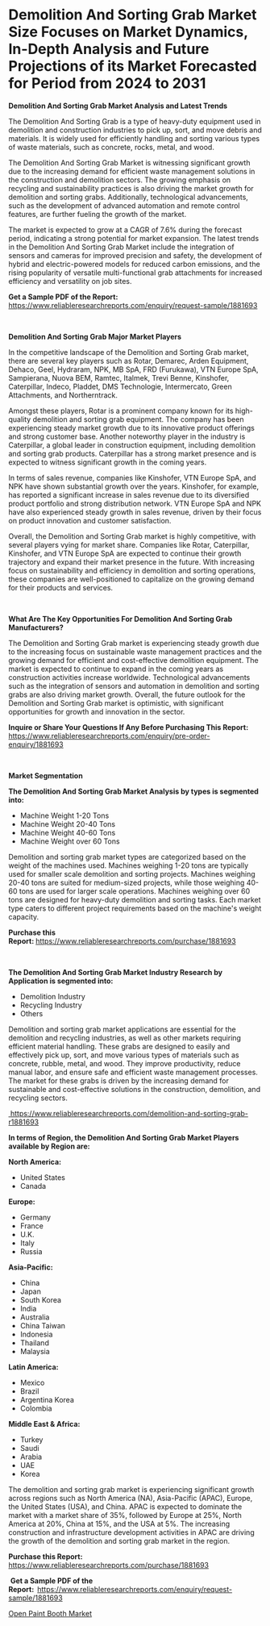 <p><h1>Demolition And Sorting Grab Market Size Focuses on Market Dynamics, In-Depth Analysis and Future Projections of its Market Forecasted for Period from 2024 to 2031</h1></p><p><strong>Demolition And Sorting Grab Market Analysis and Latest Trends</strong></p>
<p><p>The Demolition And Sorting Grab is a type of heavy-duty equipment used in demolition and construction industries to pick up, sort, and move debris and materials. It is widely used for efficiently handling and sorting various types of waste materials, such as concrete, rocks, metal, and wood.</p><p>The Demolition And Sorting Grab Market is witnessing significant growth due to the increasing demand for efficient waste management solutions in the construction and demolition sectors. The growing emphasis on recycling and sustainability practices is also driving the market growth for demolition and sorting grabs. Additionally, technological advancements, such as the development of advanced automation and remote control features, are further fueling the growth of the market.</p><p>The market is expected to grow at a CAGR of 7.6% during the forecast period, indicating a strong potential for market expansion. The latest trends in the Demolition And Sorting Grab Market include the integration of sensors and cameras for improved precision and safety, the development of hybrid and electric-powered models for reduced carbon emissions, and the rising popularity of versatile multi-functional grab attachments for increased efficiency and versatility on job sites.</p></p>
<p><strong>Get a Sample PDF of the Report:&nbsp;</strong> <a href="https://www.reliableresearchreports.com/enquiry/request-sample/1881693">https://www.reliableresearchreports.com/enquiry/request-sample/1881693</a></p>
<p>&nbsp;</p>
<p><strong>Demolition And Sorting Grab Major Market Players</strong></p>
<p><p>In the competitive landscape of the Demolition and Sorting Grab market, there are several key players such as Rotar, Demarec, Arden Equipment, Dehaco, Geel, Hydraram, NPK, MB SpA, FRD (Furukawa), VTN Europe SpA, Sampierana, Nuova BEM, Ramtec, Italmek, Trevi Benne, Kinshofer, Caterpillar, Indeco, Pladdet, DMS Technologie, Intermercato, Green Attachments, and Northerntrack.</p><p>Amongst these players, Rotar is a prominent company known for its high-quality demolition and sorting grab equipment. The company has been experiencing steady market growth due to its innovative product offerings and strong customer base. Another noteworthy player in the industry is Caterpillar, a global leader in construction equipment, including demolition and sorting grab products. Caterpillar has a strong market presence and is expected to witness significant growth in the coming years.</p><p>In terms of sales revenue, companies like Kinshofer, VTN Europe SpA, and NPK have shown substantial growth over the years. Kinshofer, for example, has reported a significant increase in sales revenue due to its diversified product portfolio and strong distribution network. VTN Europe SpA and NPK have also experienced steady growth in sales revenue, driven by their focus on product innovation and customer satisfaction.</p><p>Overall, the Demolition and Sorting Grab market is highly competitive, with several players vying for market share. Companies like Rotar, Caterpillar, Kinshofer, and VTN Europe SpA are expected to continue their growth trajectory and expand their market presence in the future. With increasing focus on sustainability and efficiency in demolition and sorting operations, these companies are well-positioned to capitalize on the growing demand for their products and services.</p></p>
<p>&nbsp;</p>
<p><strong>What Are The Key Opportunities For Demolition And Sorting Grab Manufacturers?</strong></p>
<p><p>The Demolition and Sorting Grab market is experiencing steady growth due to the increasing focus on sustainable waste management practices and the growing demand for efficient and cost-effective demolition equipment. The market is expected to continue to expand in the coming years as construction activities increase worldwide. Technological advancements such as the integration of sensors and automation in demolition and sorting grabs are also driving market growth. Overall, the future outlook for the Demolition and Sorting Grab market is optimistic, with significant opportunities for growth and innovation in the sector.</p></p>
<p><strong>Inquire or Share Your Questions If Any Before Purchasing This Report:</strong> <a href="https://www.reliableresearchreports.com/enquiry/pre-order-enquiry/1881693">https://www.reliableresearchreports.com/enquiry/pre-order-enquiry/1881693</a></p>
<p>&nbsp;</p>
<p><strong>Market Segmentation</strong></p>
<p><strong>The Demolition And Sorting Grab Market Analysis by types is segmented into:</strong></p>
<p><ul><li>Machine Weight 1-20 Tons</li><li>Machine Weight 20-40 Tons</li><li>Machine Weight 40-60 Tons</li><li>Machine Weight over 60 Tons</li></ul></p>
<p><p>Demolition and sorting grab market types are categorized based on the weight of the machines used. Machines weighing 1-20 tons are typically used for smaller scale demolition and sorting projects. Machines weighing 20-40 tons are suited for medium-sized projects, while those weighing 40-60 tons are used for larger scale operations. Machines weighing over 60 tons are designed for heavy-duty demolition and sorting tasks. Each market type caters to different project requirements based on the machine's weight capacity.</p></p>
<p><strong>Purchase this Report:&nbsp;</strong><a href="https://www.reliableresearchreports.com/purchase/1881693">https://www.reliableresearchreports.com/purchase/1881693</a></p>
<p>&nbsp;</p>
<p><strong>The Demolition And Sorting Grab Market Industry Research by Application is segmented into:</strong></p>
<p><ul><li>Demolition Industry</li><li>Recycling Industry</li><li>Others</li></ul></p>
<p><p>Demolition and sorting grab market applications are essential for the demolition and recycling industries, as well as other markets requiring efficient material handling. These grabs are designed to easily and effectively pick up, sort, and move various types of materials such as concrete, rubble, metal, and wood. They improve productivity, reduce manual labor, and ensure safe and efficient waste management processes. The market for these grabs is driven by the increasing demand for sustainable and cost-effective solutions in the construction, demolition, and recycling sectors.</p></p>
<p><a href="https://www.reliableresearchreports.com/demolition-and-sorting-grab-r1881693">&nbsp;https://www.reliableresearchreports.com/demolition-and-sorting-grab-r1881693</a></p>
<p><strong>In terms of Region, the Demolition And Sorting Grab Market Players available by Region are:</strong></p>
<p>
    <p> <strong> North America: </strong>
        <ul>
            <li>United States</li>
            <li>Canada</li>
        </ul>
        </p> 
    <p> <strong> Europe: </strong>
        <ul>
            <li>Germany</li>
            <li>France</li>
            <li>U.K.</li>
            <li>Italy</li>
            <li>Russia</li>
        </ul>
        </p> 
    <p> <strong> Asia-Pacific: </strong>
        <ul>
            <li>China</li>
            <li>Japan</li>
            <li>South Korea</li>
            <li>India</li>
            <li>Australia</li>
            <li>China Taiwan</li>
            <li>Indonesia</li>
            <li>Thailand</li>
            <li>Malaysia</li>
        </ul>
        </p> 
    <p> <strong> Latin America: </strong>
        <ul>
            <li>Mexico</li>
            <li>Brazil</li>
            <li>Argentina Korea</li>
            <li>Colombia</li>
        </ul>
        </p> 
    <p> <strong> Middle East & Africa: </strong>
        <ul>
            <li>Turkey</li>
            <li>Saudi</li>
            <li>Arabia</li>
            <li>UAE</li>
            <li>Korea</li>
        </ul>
    </p>
    </p>
<p><p>The demolition and sorting grab market is experiencing significant growth across regions such as North America (NA), Asia-Pacific (APAC), Europe, the United States (USA), and China. APAC is expected to dominate the market with a market share of 35%, followed by Europe at 25%, North America at 20%, China at 15%, and the USA at 5%. The increasing construction and infrastructure development activities in APAC are driving the growth of the demolition and sorting grab market in the region.</p></p>
<p><strong>Purchase this Report: </strong><a href="https://www.reliableresearchreports.com/purchase/1881693">https://www.reliableresearchreports.com/purchase/1881693</a></p>
<p>&nbsp;<strong>Get a Sample PDF of the Report:&nbsp;&nbsp;</strong><a href="https://www.reliableresearchreports.com/enquiry/request-sample/1881693">https://www.reliableresearchreports.com/enquiry/request-sample/1881693</a></p>
<p><strong></strong></p>
<p><p><a href="https://github.com/faniayasa/Market-Research-Report-List-1/blob/main/open-paint-booth-market.md">Open Paint Booth Market</a></p></p>